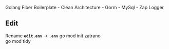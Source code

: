 Golang Fiber Boilerplate - Clean Architecture - Gorm - MySql - Zap Logger
## Edit
Rename **`edit.env`** -> **`.env`**
go mod init zatrano  
go mod tidy
